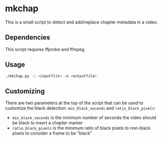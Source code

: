 # mkchap

This is a small script to detect and add/replace chapter metadata in a video.

## Dependencies

This script requires ffprobe and ffmpeg

## Usage

```bash
./mkchap.py -i <inputfile> -o <outputfile>
```

## Customizing

There are two parameters at the top of the script that can be used to customize the black detection: `min_black_seconds` and `ratio_black_pixels`:

- `min_black_seconds` is the minimum number of seconds the video should be black to insert a chapter marker
- `ratio_black_pixels` is the minimum ratio of black pixels to non-black pixels to consider a frame to be "black"
